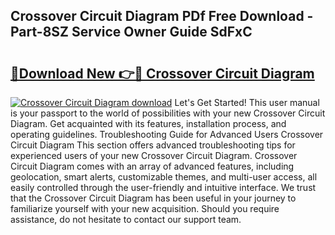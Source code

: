 ## Crossover Circuit Diagram PDf Free Download - Part-8SZ Service Owner Guide SdFxC

# <h2><a href="http://dfudzg.blite.top/?on=Crossover+Circuit+Diagram">🔗Download New 👉🔴 Crossover Circuit Diagram</a></h2>

[![Crossover Circuit Diagram download](https://i.imgur.com/lujVjoI.png)](http://dfudzg.blite.top/?on=Crossover+Circuit+Diagram)
Let's Get Started! This user manual is your passport to the world of possibilities with your new Crossover Circuit Diagram. Get acquainted with its features, installation process, and operating guidelines. Troubleshooting Guide for Advanced Users Crossover Circuit Diagram This section offers advanced troubleshooting tips for experienced users of your new Crossover Circuit Diagram. Crossover Circuit Diagram comes with an array of advanced features, including geolocation, smart alerts, customizable themes, and multi-user access, all easily controlled through the user-friendly and intuitive interface. We trust that the Crossover Circuit Diagram has been useful in your journey to familiarize yourself with your new acquisition. Should you require assistance, do not hesitate to contact our support team.
